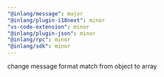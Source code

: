 ```yaml
---
"@inlang/message": major
"@inlang/plugin-i18next": minor
"vs-code-extension": minor
"@inlang/plugin-json": minor
"@inlang/rpc": minor
"@inlang/sdk": minor
---
```


change message format match from object to array
